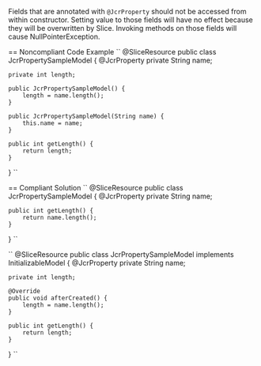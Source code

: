 Fields that are annotated with ``@JcrProperty`` should not be accessed from within constructor. Setting value to those fields will have no effect because they will be overwritten by Slice. Invoking methods on those fields will cause NullPointerException.

== Noncompliant Code Example
``
@SliceResource
public class JcrPropertySampleModel {
	@JcrProperty
	private String name;

	private int length;

	public JcrPropertySampleModel() {
	    length = name.length();
	}

	public JcrPropertySampleModel(String name) {
	    this.name = name;
	}

	public int getLength() {
	    return length;
	}
}
``

== Compliant Solution
``
@SliceResource
public class JcrPropertySampleModel {
	@JcrProperty
	private String name;

	public int getLength() {
	    return name.length();
	}
}
``

``
@SliceResource
public class JcrPropertySampleModel  implements InitializableModel {
	@JcrProperty
	private String name;

	private int length;

	@Override
	public void afterCreated() {
	    length = name.length();
	}

	public int getLength() {
	    return length;
	}
}
``